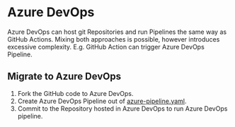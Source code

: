 # Azure DevOps
Azure DevOps can host git Repositories and run Pipelines the same way as GitHub Actions. Mixing both approaches is possible, however introduces excessive complexity. E.g. GitHub Action can trigger Azure DevOps Pipeline.

## Migrate to Azure DevOps
1. Fork the GitHub code to Azure DevOps.
2. Create Azure DevOps Pipeline out of [azure-pipeline.yaml](../.azure-devops/azure-pipelines.yaml).
3. Commit to the Repository hosted in Azure DevOps to run Azure DevOps pipeline.

